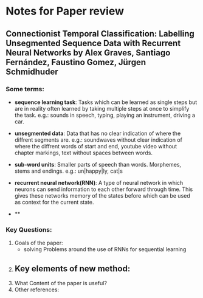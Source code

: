 # Notes for Paper review
## Connectionist Temporal Classification: Labelling Unsegmented Sequence Data with Recurrent Neural Networks by Alex Graves, Santiago Fernández, Faustino Gomez, Jürgen Schmidhuder


### Some terms:

- **sequence learning task**: Tasks which can be learned as single steps but are in reality often learned by taking multiple steps at once to simplify the task. e.g.: sounds in speech, typing, playing an instrument, driving a car.

- **unsegmented data**: Data that has no clear indication of where the diffrent segments are. e.g.: soundwaves without clear indication of where the diffrent words of start and end, youtube video without chapter markings, text without spaces between words.

- **sub-word units**: Smaller parts of speech than words. Morphemes, stems and endings. e.g.: un|happy|ly, cat|s

- **recurrent neural network(RNN)**: A type of neural network in which neurons can send information to each other forward through time. This gives these networks memory of the states before which can be used as context for the current state.

- **


### Key Questions:

1. Goals of the paper:
    - solving Problems around the use of RNNs for sequential learning
2. Key elements of new method:
    -
3. What Content of the paper is useful?
4. Other references:
